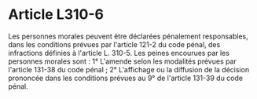 # Article L310-6

Les personnes morales peuvent être déclarées pénalement responsables, dans les conditions prévues par l'article 121-2 du code pénal, des infractions définies à l'article L. 310-5.   Les peines encourues par les personnes morales sont :   1° L'amende selon les modalités prévues par l'article 131-38 du code pénal ;   2° L'affichage ou la diffusion de la décision prononcée dans les conditions prévues au 9° de l'article 131-39 du code pénal.